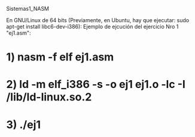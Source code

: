 Sistemas1_NASM

En GNU/Linux de 64 bits (Previamente, en Ubuntu, hay que ejecutar: sudo apt-get install libc6-dev-i386):
Ejemplo de ejcución del ejercicio Nro 1 "ej1.asm":

# 1) nasm -f elf ej1.asm

# 2) ld -m elf_i386 -s -o ej1 ej1.o -lc -I /lib/ld-linux.so.2

# 3) ./ej1
